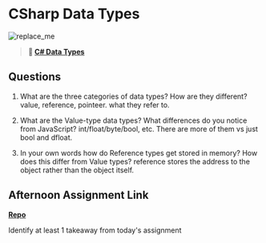 # CSharp Data Types

![replace_me](https://codeworks.blob.core.windows.net/public/assets/img/illustrations/placeholder.svg)

> **📖 [C# Data Types](https://codeworksacademy.com/fs-student-guide/resources/wk10/01-CSharp-Generics)**

## Questions

1. What are the three categories of data types? How are they different?
value, reference, pointeer. what they refer to.

2. What are the Value-type data types? What differences do you notice from JavaScript?
int/float/byte/bool, etc. There are more of them vs just bool and dfloat.

3. In your own words how do Reference types get stored in memory? How does this differ from Value types?
reference stores the address to the object rather than the object itself.


## Afternoon Assignment Link

**[Repo](https://github.com/Annikyet/<ASSIGNMENT_REPO>)**

Identify at least 1 takeaway from today's assignment
